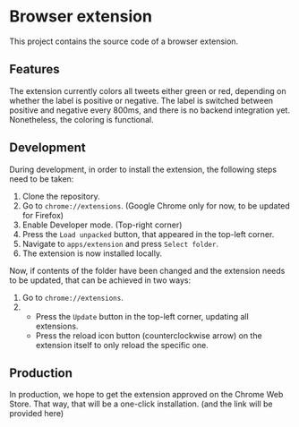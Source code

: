 # Browser extension

This project contains the source code of a browser extension.

## Features

The extension currently colors all tweets either green or red, depending on whether the label is positive or negative. The label is switched between positive and negative every 800ms, and there is no backend integration yet. Nonetheless, the coloring is functional.

## Development

During development, in order to install the extension, the following steps need to be taken:

1. Clone the repository.
2. Go to `chrome://extensions`. (Google Chrome only for now, to be updated for Firefox)
3. Enable Developer mode. (Top-right corner)
4. Press the `Load unpacked` button, that appeared in the top-left corner.
5. Navigate to `apps/extension` and press `Select folder`.
6. The extension is now installed locally.

Now, if contents of the folder have been changed and the extension needs to be updated, that can be achieved in two ways:
1. Go to `chrome://extensions`.
2.  - Press the `Update` button in the top-left corner, updating all extensions.
    - Press the reload icon button (counterclockwise arrow) on the extension itself to only reload the specific one.
## Production

In production, we hope to get the extension approved on the Chrome Web Store. That way, that will be a one-click installation. (and the link will be provided here)